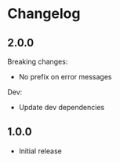 # Changelog

## 2.0.0

Breaking changes:

* No prefix on error messages

Dev:

* Update dev dependencies

## 1.0.0

* Initial release

